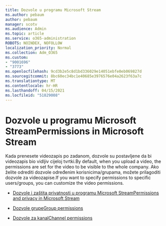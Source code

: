 ```yaml
---
title: Dozvole u programu Microsoft Stream
ms.author: pebaum
author: pebaum
manager: scotv
ms.audience: Admin
ms.topic: article
ms.service: o365-administration
ROBOTS: NOINDEX, NOFOLLOW
localization_priority: Normal
ms.collection: Adm_O365
ms.custom:
- "9001696"
- "3773"
ms.openlocfilehash: 9cd3b2e5c8d1bd336029e14051ebfe0eb069827d
ms.sourcegitcommit: 8bc60ec34bc1e40685e3976576e04a2623f63a7c
ms.translationtype: MT
ms.contentlocale: hr-HR
ms.lasthandoff: 04/15/2021
ms.locfileid: "51829008"
---
```

# <a name="permissions-in-microsoft-stream"></a><span data-ttu-id="5ea0c-102">Dozvole u programu Microsoft Stream</span><span class="sxs-lookup"><span data-stu-id="5ea0c-102">Permissions in Microsoft Stream</span></span>

<span data-ttu-id="5ea0c-103">Kada prenesete videozapis po zadanom, dozvole su postavljene da bi videozapis bio vidljiv cijeloj tvrtki.</span><span class="sxs-lookup"><span data-stu-id="5ea0c-103">By default, when you upload a video, the permissions are set for the video to be visible to the whole company.</span></span> <span data-ttu-id="5ea0c-104">Ako želite odrediti dozvole određenim korisnicima/grupama, možete prilagoditi dozvole za videozapise.</span><span class="sxs-lookup"><span data-stu-id="5ea0c-104">If you want to specify permissions to specific users/groups, you can customize the video permissions.</span></span>

- [<span data-ttu-id="5ea0c-105">Dozvole i zaštita privatnosti u programu Microsoft Stream</span><span class="sxs-lookup"><span data-stu-id="5ea0c-105">Permissions and privacy in Microsoft Stream</span></span>](https://docs.microsoft.com/stream/portal-permissions)

- [<span data-ttu-id="5ea0c-106">Dozvole grupe</span><span class="sxs-lookup"><span data-stu-id="5ea0c-106">Group permissions</span></span>](https://docs.microsoft.com/stream/portal-permissions#group-permissions)

- [<span data-ttu-id="5ea0c-107">Dozvole za kanal</span><span class="sxs-lookup"><span data-stu-id="5ea0c-107">Channel permissions</span></span>](https://docs.microsoft.com/stream/portal-permissions#channel-permissions)